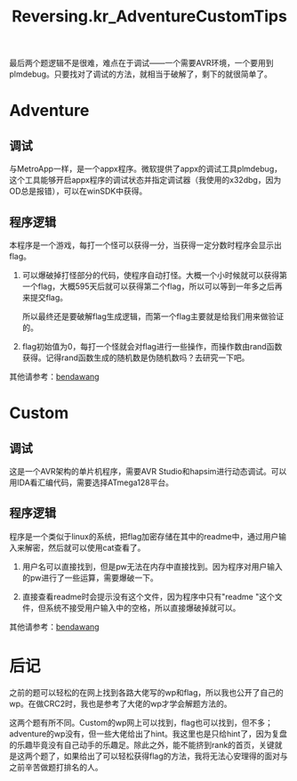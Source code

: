 ﻿---
layout: post
title: "Reversing.kr_AdventureCustomTips"
pubtime: 2019-7-26
updatetime: 2019-7-26
categories: Reverse
tags: WriteUp
---

最后两个题逻辑不是很难，难点在于调试——一个需要AVR环境，一个要用到plmdebug。只要找对了调试的方法，就相当于破解了，剩下的就很简单了。


# Adventure

## 调试

与MetroApp一样，是一个appx程序。微软提供了appx的调试工具plmdebug，这个工具能够开启appx程序的调试状态并指定调试器（我使用的x32dbg，因为OD总是报错），可以在winSDK中获得。

## 程序逻辑

本程序是一个游戏，每打一个怪可以获得一分，当获得一定分数时程序会显示出flag。

1. 可以爆破掉打怪部分的代码，使程序自动打怪。大概一个小时候就可以获得第一个flag，大概595天后就可以获得第二个flag，所以可以等到一年多之后再来提交flag。

   所以最终还是要破解flag生成逻辑，而第一个flag主要就是给我们用来做验证的。

2. flag初始值为0，每打一个怪就会对flag进行一些操作，而操作数由rand函数获得。记得rand函数生成的随机数是伪随机数吗？去研究一下吧。

其他请参考：[bendawang](http://www.bendawang.site/2019/06/23/reversing_kr%20writeup[26]/)

# Custom

## 调试

这是一个AVR架构的单片机程序，需要AVR Studio和hapsim进行动态调试。可以用IDA看汇编代码，需要选择ATmega128平台。

## 程序逻辑

程序是一个类似于linux的系统，把flag加密存储在其中的readme中，通过用户输入来解密，然后就可以使用cat查看了。

1. 用户名可以直接找到，但是pw无法在内存中直接找到。因为程序对用户输入的pw进行了一些运算，需要爆破一下。

2. 直接查看readme时会提示没有这个文件，因为程序中只有"readme "这个文件，但系统不接受用户输入中的空格，所以直接爆破掉就可以。

其他请参考：[bendawang](http://www.bendawang.site/2019/06/23/reversing_kr%20writeup[27]/)

# 后记

之前的题可以轻松的在网上找到各路大佬写的wp和flag，所以我也公开了自己的wp。在做CRC2时，我也是参考了大佬的wp才学会解题方法的。

这两个题有所不同。Custom的wp网上可以找到，flag也可以找到，但不多；adventure的wp没有，但一些大佬给出了hint。我这里也是只给hint了，因为复盘的乐趣毕竟没有自己动手的乐趣足。除此之外，能不能挤到rank的首页，关键就是这两个题了，如果给出了可以轻松获得flag的方法，我将无法心安理得的面对与之前辛苦做题打排名的人。